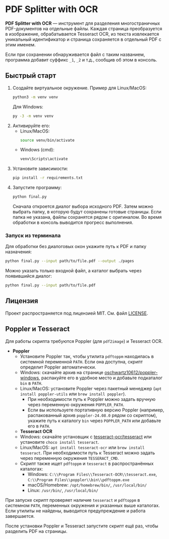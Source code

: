# PDF Splitter with OCR

**PDF Splitter with OCR** — инструмент для разделения многостраничных PDF-документов на отдельные файлы. Каждая страница преобразуется в изображение, обрабатывается Tesseract OCR, из текста извлекается уникальный идентификатор и страница сохраняется в отдельный PDF с этим именем.

Если при сохранении обнаруживается файл с таким названием, программа добавит суффикс `_1`, `_2` и т.д., сообщив об этом в консоль.

## Быстрый старт

1. Создайте виртуальное окружение. Пример для Linux/MacOS:
   ```bash
   python3 -m venv venv
   ```
   Для Windows:
   ```cmd
   py -3 -m venv venv
   ```
2. Активируйте его:
   - Linux/MacOS:
     ```bash
     source venv/bin/activate
     ```
   - Windows (cmd):
     ```cmd
     venv\Scripts\activate
     ```
3. Установите зависимости:
   ```bash
   pip install -r requirements.txt
   ```
4. Запустите программу:
   ```bash
   python final.py
   ```
   Сначала откроется диалог выбора исходного PDF. Затем можно выбрать папку,
   в которую будут сохранены готовые страницы. Если папка не указана, файлы
   сохранятся рядом с оригиналом.
   Во время обработки в консоль выводится прогресс выполнения.

### Запуск из терминала

Для обработки без диалоговых окон укажите путь к PDF и папку назначения:

```bash
python final.py --input path/to/file.pdf --output ./pages
```

Можно указать только входной файл, а каталог выбрать через появившийся диалог:

```bash
python final.py --input path/to/file.pdf
```

## Лицензия

Проект распространяется под лицензией MIT. См. файл [LICENSE](LICENSE).

## Poppler и Tesseract

Для работы скрипта требуются Poppler (для `pdf2image`) и Tesseract OCR.

- **Poppler**
  - Установите Poppler так, чтобы утилита `pdftoppm` находилась в системной переменной `PATH`. Если она доступна, скрипт определит Poppler автоматически.
  - Windows: скачайте архив на странице [oschwartz10612/poppler-windows](https://github.com/oschwartz10612/poppler-windows/releases), распакуйте его в удобное место и добавьте подкаталог `bin` в `PATH`.
  - Linux/MacOS: установите Poppler через пакетный менеджер (`apt install poppler-utils` или `brew install poppler`).
    - При необходимости путь к Poppler можно задать вручную через переменную окружения `POPPLER_PATH`.
    - Если вы используете портативную версию Poppler (например, распакованный архив `poppler-24.08.0` рядом со скриптом),
      укажите путь к каталогу `bin` через `POPPLER_PATH` или добавьте его в `PATH`.
  - **Tesseract OCR**
   - Windows: скачайте установщик с [tesseract-ocr/tesseract](https://github.com/tesseract-ocr/tesseract) или установите `choco install tesseract`.
   - Linux/MacOS: `apt install tesseract-ocr` или `brew install tesseract`.
    При необходимости путь к Tesseract можно задать через переменную окружения `TESSERACT_CMD`.
  - Скрипт также ищет `pdftoppm` и `tesseract` в распространённых каталогах:
    - Windows: `C:\\Program Files\\Tesseract-OCR\\tesseract.exe`, `C:\\Program Files\\poppler\\bin\\pdftoppm.exe`
    - macOS/Homebrew: `/opt/homebrew/bin/`, `/usr/local/bin/`
    - Linux: `/usr/bin/`, `/usr/local/bin/`

При запуске скрипт проверяет наличие `tesseract` и `pdftoppm` в системном `PATH`,
переменных окружения и указанных выше каталогах. Если утилиты не найдены,
выводится предупреждение и работа завершается.

После установки Poppler и Tesseract запустите скрипт ещё раз, чтобы разделить PDF на страницы.
